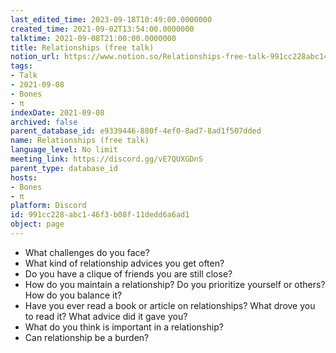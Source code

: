 ```yaml
---
last_edited_time: 2023-09-18T10:49:00.0000000
created_time: 2021-09-02T13:54:00.0000000
talktime: 2021-09-08T21:00:00.0000000
title: Relationships (free talk)
notion_url: https://www.notion.so/Relationships-free-talk-991cc228abc146f3b08f11dedd6a6ad1
tags:
- Talk
- 2021-09-08
- Bones
- π
indexDate: 2021-09-08
archived: false
parent_database_id: e9339446-880f-4ef0-8ad7-8ad1f507dded
name: Relationships (free talk)
language_level: No limit
meeting_link: https://discord.gg/vE7QUXGDnS
parent_type: database_id
hosts:
- Bones
- π
platform: Discord
id: 991cc228-abc1-46f3-b08f-11dedd6a6ad1
object: page
---
```



   - What challenges do you face?
   - What kind of relationship advices you get often?
   - Do you have a clique of friends you are still close?
   - How do you maintain a relationship? Do you prioritize yourself or others? How do you balance it?
   - Have you ever read a book or article on relationships? What drove you to read it? What advice did it gave you?
   - What do you think is important in a relationship?
   - Can relationship be a burden?










